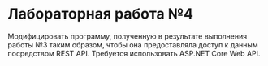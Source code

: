 # Лабораторная работа №4

Модифицировать программу, полученную в результате выполнения работы №3 таким образом, чтобы она предоставляла доступ к данным посредством REST API. Требуется использовать ASP.NET Core Web API.
